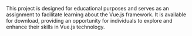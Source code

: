 This project is designed for educational purposes and serves as an assignment to facilitate learning about the Vue.js framework. It is available for download, providing an opportunity for individuals to explore and enhance their skills in Vue.js technology.
